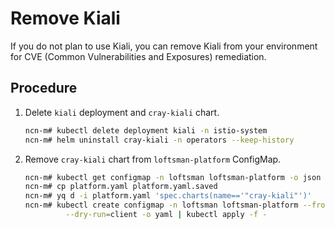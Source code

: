 # Remove Kiali

If you do not plan to use Kiali, you can remove Kiali from your environment for CVE (Common Vulnerabilities and Exposures) remediation. 

## Procedure

1. Delete `kiali` deployment and `cray-kiali` chart.

    ```bash
    ncn-m# kubectl delete deployment kiali -n istio-system
    ncn-m# helm uninstall cray-kiali -n operators --keep-history
    ```

1. Remove `cray-kiali` chart from `loftsman-platform` ConfigMap.

    ```bash
    ncn-m# kubectl get configmap -n loftsman loftsman-platform -o json | jq -r '.data."manifest.yaml"' > platform.yaml
    ncn-m# cp platform.yaml platform.yaml.saved
    ncn-m# yq d -i platform.yaml 'spec.charts(name=='"cray-kiali"')'
    ncn-m# kubectl create configmap -n loftsman loftsman-platform --from-file=manifest.yaml=platform.yaml \
             --dry-run=client -o yaml | kubectl apply -f -
    ```
